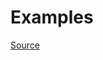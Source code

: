 


# Examples


[Source](http://www.rubydoc.info/gems/rubocop/RuboCop/Cop/Style/NestedParenthesizedCalls)